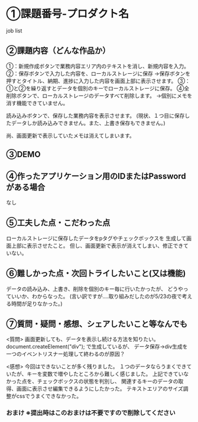 # ①課題番号-プロダクト名
job list

## ②課題内容（どんな作品か）
①：新規作成ボタンで業務内容エリア内のテキストを消し、新規内容を入力。
②：保存ボタンで入力した内容を、ローカルストレージに保存
→保存ボタンを押すとタイトル、納期、進捗に入力した内容を画面上部に表示させます。
③：①と②を繰り返すとデータを個別のキーでローカルストレージに保存。
④全削除ボタンで、ローカルストレージのデータすべて削除します。
→個別にメモを消す機能できていません。

読み込みボタンで、保存した業務内容を表示させます。
(現状、１つ目に保存したデータしか読み込みできません。また、上書き保存もできません。)

尚、画面更新で表示していたメモは消えてしまいます。

## ③DEMO

## ④作ったアプリケーション用のIDまたはPasswordがある場合
なし

## ⑤工夫した点・こだわった点
ローカルストレージに保存したデータをpタグやチェックボックスを
生成して画面上部に表示させたこと。
但し、画面更新で表示が消えてしまい、修正できていない。

## ⑥難しかった点・次回トライしたいこと(又は機能)
データの読み込み、上書き、削除を個別のキー毎に行いたかったが、
どうやっていいか、わからなった。
(言い訳ですが....取り組みだしたのが5/23の夜で考える時間が足りなかった。)


## ⑦質問・疑問・感想、シェアしたいこと等なんでも
<質問>
画面更新しても、データを表示し続ける方法を知りたい。
document.createElement("div"); で生成しているが、
データ保存→div生成を一つのイベントリスナー処理して終わるのが原因？

<感想>
今回はできないことが多く残りました。
１つのデータならうまくできていたが、キーを変数で増やしたところから難しく感じました。
上記できていなかった点を、チェックボックスの状態を判別し、
関連するキーのデータの取得、画面に表示させ編集できるようにしたかった。
テキストエリアのサイズ調整がcssでうまくできなかった。

### おまけ ※提出時はこのおまけは不要ですので削除してください